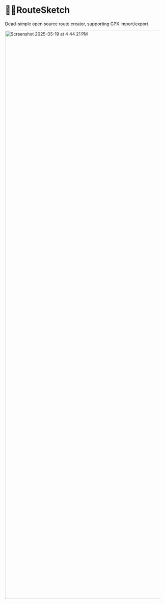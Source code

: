 # 🏃‍♂️RouteSketch
Dead-simple open source route creator, supporting GPX import/export

<img width="1841" alt="Screenshot 2025-05-19 at 4 44 21 PM" src="https://github.com/user-attachments/assets/72d20217-ae20-4795-b273-7bd69ca33d75" />
